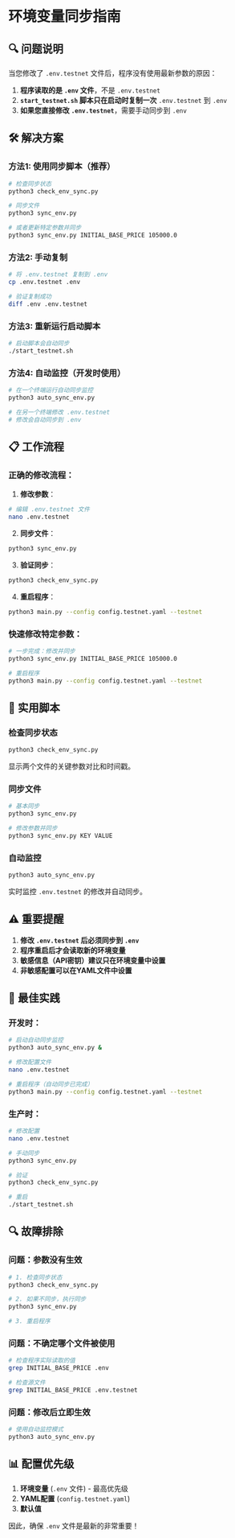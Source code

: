 # 环境变量同步指南

## 🔍 问题说明

当您修改了 `.env.testnet` 文件后，程序没有使用最新参数的原因：

1. **程序读取的是 `.env` 文件**，不是 `.env.testnet`
2. **`start_testnet.sh` 脚本只在启动时复制一次** `.env.testnet` 到 `.env`
3. **如果您直接修改 `.env.testnet`**，需要手动同步到 `.env`

## 🛠️ 解决方案

### 方法1: 使用同步脚本（推荐）

```bash
# 检查同步状态
python3 check_env_sync.py

# 同步文件
python3 sync_env.py

# 或者更新特定参数并同步
python3 sync_env.py INITIAL_BASE_PRICE 105000.0
```

### 方法2: 手动复制

```bash
# 将 .env.testnet 复制到 .env
cp .env.testnet .env

# 验证复制成功
diff .env .env.testnet
```

### 方法3: 重新运行启动脚本

```bash
# 启动脚本会自动同步
./start_testnet.sh
```

### 方法4: 自动监控（开发时使用）

```bash
# 在一个终端运行自动同步监控
python3 auto_sync_env.py

# 在另一个终端修改 .env.testnet
# 修改会自动同步到 .env
```

## 📋 工作流程

### 正确的修改流程：

1. **修改参数**：
```bash
# 编辑 .env.testnet 文件
nano .env.testnet
```

2. **同步文件**：
```bash
python3 sync_env.py
```

3. **验证同步**：
```bash
python3 check_env_sync.py
```

4. **重启程序**：
```bash
python3 main.py --config config.testnet.yaml --testnet
```

### 快速修改特定参数：

```bash
# 一步完成：修改并同步
python3 sync_env.py INITIAL_BASE_PRICE 105000.0

# 重启程序
python3 main.py --config config.testnet.yaml --testnet
```

## 🔧 实用脚本

### 检查同步状态
```bash
python3 check_env_sync.py
```
显示两个文件的关键参数对比和时间戳。

### 同步文件
```bash
# 基本同步
python3 sync_env.py

# 修改参数并同步
python3 sync_env.py KEY VALUE
```

### 自动监控
```bash
python3 auto_sync_env.py
```
实时监控 `.env.testnet` 的修改并自动同步。

## ⚠️ 重要提醒

1. **修改 `.env.testnet` 后必须同步到 `.env`**
2. **程序重启后才会读取新的环境变量**
3. **敏感信息（API密钥）建议只在环境变量中设置**
4. **非敏感配置可以在YAML文件中设置**

## 🎯 最佳实践

### 开发时：
```bash
# 启动自动同步监控
python3 auto_sync_env.py &

# 修改配置文件
nano .env.testnet

# 重启程序（自动同步已完成）
python3 main.py --config config.testnet.yaml --testnet
```

### 生产时：
```bash
# 修改配置
nano .env.testnet

# 手动同步
python3 sync_env.py

# 验证
python3 check_env_sync.py

# 重启
./start_testnet.sh
```

## 🔍 故障排除

### 问题：参数没有生效
```bash
# 1. 检查同步状态
python3 check_env_sync.py

# 2. 如果不同步，执行同步
python3 sync_env.py

# 3. 重启程序
```

### 问题：不确定哪个文件被使用
```bash
# 检查程序实际读取的值
grep INITIAL_BASE_PRICE .env

# 检查源文件
grep INITIAL_BASE_PRICE .env.testnet
```

### 问题：修改后立即生效
```bash
# 使用自动监控模式
python3 auto_sync_env.py
```

## 📊 配置优先级

1. **环境变量** (`.env` 文件) - 最高优先级
2. **YAML配置** (`config.testnet.yaml`)
3. **默认值**

因此，确保 `.env` 文件是最新的非常重要！
